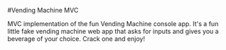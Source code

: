 #Vending Machine MVC

MVC implementation of the fun Vending Machine console app. It's a fun little fake vending machine web app that asks for inputs and gives you a beverage of your choice. Crack one and enjoy!
